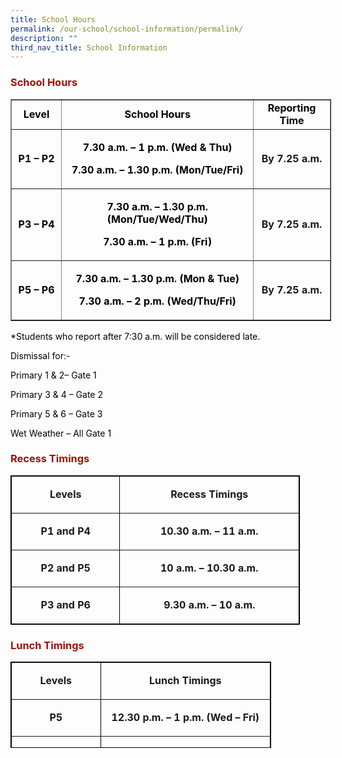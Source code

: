 ```yaml
---
title: School Hours
permalink: /our-school/school-information/permalink/
description: ""
third_nav_title: School Information
---
```

<h3 style="text-align: justify;"><strong><span style="color: #a11104;">School Hours</span></strong></h3>
<table style="border-collapse: collapse; width: 101.747%;" border="1">
<tbody>
<tr>
<td style="width: 13.3518%; text-align: center;"><span style="color: #000000;"><strong>Level</strong></span></td>
<td style="width: 51.2003%; text-align: center;"><span style="color: #000000;"><strong>School Hours</strong></span></td>
<td style="width: 20.4147%; text-align: center;"><span style="color: #000000;"><strong>Reporting Time</strong></span></td>
</tr>
<tr style="height: 78px;">
<td style="height: 78px; width: 13.3518%; text-align: center;">
<p><span style="color: #000000;"><strong>P1 &ndash; P2</strong></span></p>
</td>
<td style="width: 51.2003%; text-align: center;">
<p><span style="color: #000000;"><strong>7.30 a.m. &ndash; 1 p.m. (Wed &amp; Thu)</strong></span></p>
<p><span style="color: #000000;"><strong>7.30 a.m. &ndash; 1.30 p.m. (Mon/Tue/Fri)</strong></span></p>
</td>
<td style="text-align: center; width: 20.4147%;"><strong>By 7.25 a.m.</strong></td>
</tr>
<tr style="height: 96px;">
<td style="height: 96px; width: 13.3518%; text-align: center;">
<p><span style="color: #000000;"><strong>P3 &ndash; P4</strong></span></p>
</td>
<td style="width: 51.2003%; text-align: center;">
<p><span style="color: #000000;"><strong>7.30 a.m. &ndash; 1.30 p.m. (Mon/Tue/Wed/Thu)</strong></span></p>
<p><span style="color: #000000;"><strong>7.30 a.m. &ndash; 1 p.m. (Fri)</strong></span></p>
</td>
<td style="text-align: center; width: 20.4147%;"><strong>By 7.25 a.m.</strong></td>
</tr>
<tr style="height: 78px;">
<td style="height: 78px; width: 13.3518%; text-align: center;">
<p><span style="color: #000000;"><strong>P5 &ndash; P6</strong></span></p>
</td>
<td style="width: 51.2003%; text-align: center;">
<p><span style="color: #000000;"><strong>7.30 a.m. &ndash; 1.30 p.m. (Mon &amp; Tue)</strong></span></p>
<p><span style="color: #000000;"><strong>7.30 a.m. &ndash; 2 p.m. (Wed/Thu/Fri)</strong></span></p>
</td>
<td style="text-align: center; width: 20.4147%;"><strong> By 7.25 a.m.</strong></td>
</tr>
</tbody>
</table>
<p style="text-align: justify;"><span style="color: #000000;">*Students who report after 7:30 a.m. will be considered late.</span></p>
<p style="text-align: justify;"><span style="color: #000000;">Dismissal for:-</span></p>
<p style="text-align: justify;"><span style="color: #000000;">Primary 1 &amp; 2&ndash; Gate 1</span></p>
<p style="text-align: justify;"><span style="color: #000000;">Primary 3 &amp; 4 &ndash; Gate 2</span></p>
<p style="text-align: justify;"><span style="color: #000000;">Primary 5 &amp; 6 &ndash; Gate 3</span></p>
<p style="text-align: justify;"><span style="color: #000000;">Wet Weather &ndash; All Gate 1</span></p>
<h3 style="text-align: justify;"><strong><span style="color: #a11104;">Recess Timings</span></strong></h3>
<table style="border-style: solid; width: 463px; border-color: #000000;" border="1" width="471">
<tbody>
<tr>
<td style="text-align: center; width: 163.562px;">
<p><strong>Levels</strong></p>
</td>
<td style="text-align: center; width: 283.438px;">
<p><strong>Recess Timings</strong></p>
</td>
</tr>
<tr>
<td style="text-align: center; width: 163.562px;">
<p><strong>P1 and P4</strong></p>
</td>
<td style="text-align: center; width: 283.438px;">
<p><strong>10.30 a.m. &ndash; 11 a.m.</strong></p>
</td>
</tr>
<tr>
<td style="text-align: center; width: 163.562px;">
<p><strong>P2 and P5</strong></p>
</td>
<td style="text-align: center; width: 283.438px;">
<p><strong>10 a.m. &ndash; 10.30 a.m.</strong></p>
</td>
</tr>
<tr>
<td style="text-align: center; width: 163.562px;">
<p><strong>P3 and P6</strong></p>
</td>
<td style="text-align: center; width: 283.438px;">
<p><strong>9.30 a.m. &ndash; 10 a.m.</strong></p>
</td>
</tr>
</tbody>
</table>
<h3 style="text-align: justify;"><strong><span style="color: #a11104;">Lunch Timings</span></strong></h3>
<table style="height: 138px; width: 417px; border-style: solid; border-color: #000000;" border="1" width="357">
<tbody>
<tr style="height: 46px;">
<td style="width: 131.469px; height: 46px; text-align: center;">
<p><strong>Levels</strong></p>
</td>
<td style="width: 269.531px; height: 46px; text-align: center;">
<p><strong>Lunch Timings</strong></p>
</td>
</tr>
<tr style="height: 46px;">
<td style="width: 131.469px; height: 46px; text-align: center;">
<p><strong>P5</strong></p>
</td>
<td style="width: 269.531px; height: 46px; text-align: center;">
<p><strong>12.30 p.m. &ndash; 1 p.m. (Wed &ndash; Fri)</strong></p>
</td>
</tr>
<tr style="height: 46px;">
<td style="width: 131.469px; height: 46px; text-align: center;">
<p><strong>P6</strong></p>
</td>
<td style="width: 269.531px; height: 46px; text-align: center;">
<p><strong>12 p.m. &ndash; 12.30 p.m. (Wed &ndash; Fri)</strong></p>
</td>
</tr>
</tbody>
</table>